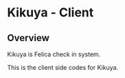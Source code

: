 # Kikuya - Client

## Overview

Kikuya is Felica check in system.

This is the client side codes for Kikuya.
